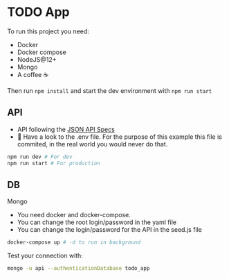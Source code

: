 # TODO App

To run this project you need:

- Docker
- Docker compose
- NodeJS@12+
- Mongo
- A coffee ☕️

Then run `npm install` and start the dev environment with `npm run start`

## API

- API following the [JSON API Specs](https://jsonapi.org/)
- 🚨 Have a look to the .env file. For the purpose of this example this file is commited, in the real world you would never do that.

```sh
npm run dev # For dev
npm run start # For production
```

## DB

Mongo

- You need docker and docker-compose.
- You can change the root login/password in the yaml file
- You can change the login/password for the API in the seed.js file

```sh
docker-compose up # -d to run in background
```

Test your connection with:

```sh
mongo -u api --authenticationDatabase todo_app
```
